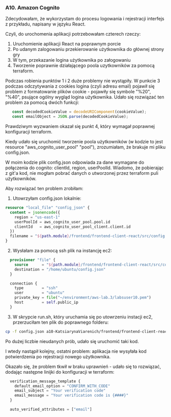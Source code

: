 ### A10. Amazon Cognito

Zdecydowałam, że wykorzystam do procesu logowania i rejestracji interfejs z przykładu, napisany w języku React.

Czyli, do urochomenia aplikacji potrzebowałam czterech rzeczy:
1. Uruchomienie aplikacji React na poprawnym porcie
2. Po udanym zalogowaniu przekierowanie użytkownika do głównej strony gry
3. W tym, przekazanie logina użytkownika po załogowaniu
4. Tworzenie poprawnie działającego poola uzytkowników za pomocą terraform.

Podczas robienia punktów 1 i 2 duże problemy nie wystąpiły. W punkcie 3 podczas odczytywania z cookies logina (czyli  adresu email) pojawił się problem z formatowanie plików cookie - pojawiły się symbole "%20", "%40", psujące ogólny wygląd logina użytkownika. Udało się rozwiązać ten problem za pomocą dwóch funkcji: 
```javascript
   const decodedCookieValue = decodeURIComponent(cookieValue);
   const emailObject = JSON.parse(decodedCookieValue);
```

Prawdziwym wyzwaniem okazał się punkt 4, który wymagał poprawnej konfiguracji terraform.

Kiedy udało się uruchomić tworzenie poola użytkowników (w kodzie to jest resource "aws_cognito_user_pool" "pool"), zrozumiałam, że brakuje mi pliku config.json.

W moim kodzie plik config.json odpowiada za dane wymagane do połączenia do cognito: clientId, region, userPoolId. Wiadomo, że pobierając z git'a kod, nie mogłam pobrać danych o utworzonej przez terraform puli użytkowników.

Aby rozwiązać ten problem zrobiłam:

1. Utowrzyłam config.json lokalnie:

```terraform
resource "local_file" "config_json" {
  content = jsonencode({
    region = "us-east-1"
    userPoolId = aws_cognito_user_pool.pool.id
    clientId   = aws_cognito_user_pool_client.client.id
  })
  filename = "${path.module}/frontend/frontend-client-react/src/config.json"
}
```

2. Wysłałam za pomocą ssh plik na instancję ec2:

```terraform
  provisioner "file" {
    source      = "${path.module}/frontend/frontend-client-react/src/config.json"
    destination = "/home/ubuntu/config.json"
  }

  connection {
    type        = "ssh"
    user        = "ubuntu"
    private_key = file("~/environment/aws-lab.3/labsuser10.pem")
    host        = self.public_ip
  }
```

3. W skrypcie run.sh, który uruchamia się po utowrzeniu instacji ec2, przerzuciłam ten plik do poprawnego folderu:
   
```bash
cp -f config.json a10-KatsiarynaViarenich/frontend/frontend-client-react/src
```

Po dużej liczbie nieudanych prób, udało się uruchomić taki kod. 

I wtedy nastąpił kolejny, ostatni problem: aplikacja nie wysyłała kod potwierdzenia po rejestracji nowego użytkownika.

Okazało się, że problem tkwił w braku uprawnień - udało się to rozwiązać, dodając następne linijki do konfiguracji w terraform:

```terraform
  verification_message_template {
    default_email_option = "CONFIRM_WITH_CODE"
    email_subject = "Your verification code"
    email_message = "Your verification code is {####}"
  }

  auto_verified_attributes = ["email"]
```

















